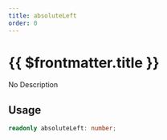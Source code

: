 ```yaml
---
title: absoluteLeft
order: 0
---
```


# {{ $frontmatter.title }}

No Description

## Usage

```ts
readonly absoluteLeft: number;
```
